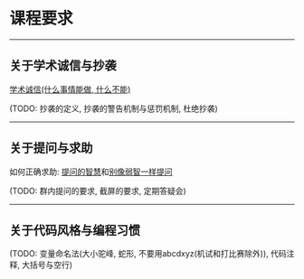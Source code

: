 # 课程要求

---

## 关于学术诚信与抄袭

[学术诚信(什么事情能做, 什么不能)](http://integrity.mit.edu/)

(TODO: 抄袭的定义, 抄袭的警告机制与惩罚机制, 杜绝抄袭)

---

## 关于提问与求助

如何正确求助: [提问的智慧](https://github.com/ryanhanwu/How-To-Ask-Questions-The-Smart-Way/blob/main/README-zh_CN.md)和[别像弱智一样提问](https://github.com/tangx/Stop-Ask-Questions-The-Stupid-Ways/blob/master/README.md)

(TODO: 群内提问的要求, 截屏的要求, 定期答疑会)

---

## 关于代码风格与编程习惯

(TODO: 变量命名法(大小驼峰, 蛇形, 不要用abcdxyz(机试和打比赛除外)), 代码注释, 大括号与空行)
